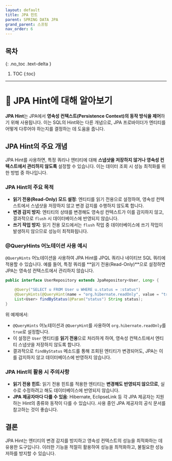 ```yaml
---
layout: default
title: JPA 힌트
parent: SPRING DATA JPA
grand_parent: 스프링
nav_order: 6
---
```


## 목차
{: .no_toc .text-delta }

1. TOC
{:toc}

---

# 📝 JPA Hint에 대해 알아보기

**JPA Hint**는 JPA에서 **영속성 컨텍스트(Persistence Context)의 동작 방식을 제어**하기 위해 사용됩니다. 이는 SQL의 Hint와는 다른 개념으로, JPA 프로바이더가 엔티티를 어떻게 다루어야 하는지를 결정하는 데 도움을 줍니다.

## JPA Hint의 주요 개념

JPA Hint를 사용하면, 특정 쿼리나 엔티티에 대해 **스냅샷을 저장하지 않거나 영속성 컨텍스트에서 관리하지 않도록** 설정할 수 있습니다. 이는 데이터 조회 시 성능 최적화를 위한 방법 중 하나입니다.

### JPA Hint의 주요 목적

- **읽기 전용(Read-Only) 모드 설정**: 엔티티를 읽기 전용으로 설정하여, 영속성 컨텍스트에서 스냅샷을 저장하지 않고 변경 감지를 수행하지 않도록 합니다.
- **변경 감지 방지**: 엔티티의 상태를 변경해도 영속성 컨텍스트가 이를 감지하지 않고, 결과적으로 `flush` 시 데이터베이스에 반영되지 않습니다.
- **쓰기 작업 방지**: 읽기 전용 모드에서는 `flush` 작업 중 데이터베이스에 쓰기 작업이 발생하지 않으므로 성능이 최적화됩니다.

### @QueryHints 어노테이션 사용 예시

`@QueryHints` 어노테이션을 사용하여 JPA Hint를 JPQL 쿼리나 네이티브 SQL 쿼리에 적용할 수 있습니다. 예를 들어, 특정 쿼리를 **읽기 전용(Read-Only)**으로 설정하면 JPA는 영속성 컨텍스트에서 관리하지 않습니다.

```java
public interface UserRepository extends JpaRepository<User, Long> {

    @Query("SELECT u FROM User u WHERE u.status = :status")
    @QueryHints(@QueryHint(name = "org.hibernate.readOnly", value = "true"))
    List<User> findByStatus(@Param("status") String status);
}
```

위 예제에서:

- `@QueryHints` 어노테이션과 `@QueryHint`를 사용하여 `org.hibernate.readOnly`를 `true`로 설정합니다.
- 이 설정은 `User` 엔티티를 **읽기 전용**으로 처리하게 하여, 영속성 컨텍스트에서 엔티티 스냅샷을 저장하지 않도록 합니다.
- 결과적으로 `findByStatus` 메소드를 통해 조회된 엔티티가 변경되어도, JPA는 이를 감지하지 않고 데이터베이스에 반영하지 않습니다.

### JPA Hint의 활용 시 주의사항

- **읽기 전용 힌트**: 읽기 전용 힌트를 적용한 엔티티는 **변경해도 반영되지 않으므로**, 실수로 수정하려고 해도 데이터베이스에 반영되지 않습니다.
- **JPA 제공자마다 다를 수 있음**: Hibernate, EclipseLink 등 각 JPA 제공자는 지원하는 Hint의 종류와 동작이 다를 수 있습니다. 사용 중인 JPA 제공자의 공식 문서를 참고하는 것이 좋습니다.

## 결론

JPA Hint는 엔티티의 변경 감지를 방지하고 영속성 컨텍스트의 성능을 최적화하는 데 유용한 도구입니다. 이러한 기능을 적절히 활용하여 성능을 최적화하고, 불필요한 성능 저하를 방지할 수 있습니다.
